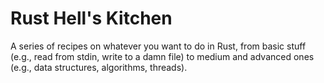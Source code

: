 # Rust Hell's Kitchen

A series of recipes on whatever you want to do in Rust, from basic stuff (e.g., read from stdin, write to a damn file) to medium and advanced ones (e.g., data structures, algorithms, threads).
